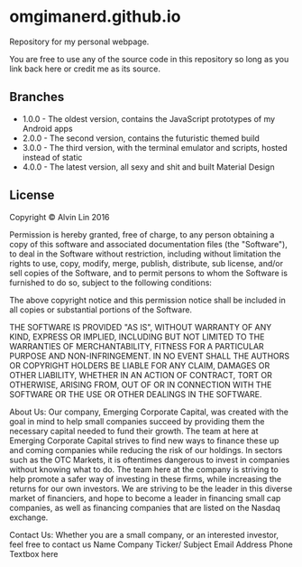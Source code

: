 # omgimanerd.github.io
Repository for my personal webpage.

You are free to use any of the source code in this repository so long as you
link back here or credit me as its source.

## Branches
  - 1.0.0 - The oldest version, contains the JavaScript prototypes of my
    Android apps
  - 2.0.0 - The second version, contains the futuristic themed build
  - 3.0.0 - The third version, with the terminal emulator and scripts, hosted
    instead of static
  - 4.0.0 - The latest version, all sexy and shit and built Material Design

## License
Copyright &copy; Alvin Lin 2016

Permission is hereby granted, free of charge, to any person obtaining a copy of
this software and associated documentation files (the "Software"), to deal in
the Software without restriction, including without limitation the rights to
use, copy, modify, merge, publish, distribute, sub license, and/or sell copies
of the Software, and to permit persons to whom the Software is furnished to do
so, subject to the following conditions:

The above copyright notice and this permission notice shall be included in all
copies or substantial portions of the Software.

THE SOFTWARE IS PROVIDED "AS IS", WITHOUT WARRANTY OF ANY KIND, EXPRESS OR
IMPLIED, INCLUDING BUT NOT LIMITED TO THE WARRANTIES OF MERCHANTABILITY,
FITNESS FOR A PARTICULAR PURPOSE AND NON-INFRINGEMENT. IN NO EVENT SHALL THE
AUTHORS OR COPYRIGHT HOLDERS BE LIABLE FOR ANY CLAIM, DAMAGES OR OTHER
LIABILITY, WHETHER IN AN ACTION OF CONTRACT, TORT OR OTHERWISE, ARISING FROM,
OUT OF OR IN CONNECTION WITH THE SOFTWARE OR THE USE OR OTHER DEALINGS IN THE
SOFTWARE.

About Us:
Our company, Emerging Corporate Capital, was created with the goal in mind to help small companies succeed by providing them the necessary capital needed to fund their growth. The team at here at Emerging Corporate Capital strives to find new ways to finance these up and coming companies while reducing the risk of our holdings.
In sectors such as the OTC Markets, it is oftentimes dangerous to invest in companies without knowing what to do. The team here at the company is striving to help promote a safer way of investing in these firms, while increasing the returns for our own investors. We are striving to be the leader in this diverse market of financiers, and hope to become a leader in financing small cap companies, as well as financing companies that are listed on the Nasdaq exchange.

Contact Us:
Whether you are a small company, or an interested investor, feel free to contact us
Name
Company Ticker/ Subject
Email Address
Phone
Textbox here

